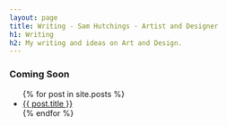 ```yaml
---
layout: page
title: Writing - Sam Hutchings - Artist and Designer
h1: Writing
h2: My writing and ideas on Art and Design.
---
```


<section id="s-designingTheFuture">
  <div class="container" id="c-designingTheFuture">
    <h3>Coming Soon</h3>
    <ul>
      {% for post in site.posts %}
        <li>
          <a href="{{ post.url }}">{{ post.title }}</a>
        </li>
      {% endfor %}
    </ul>
  </div>
</section>
